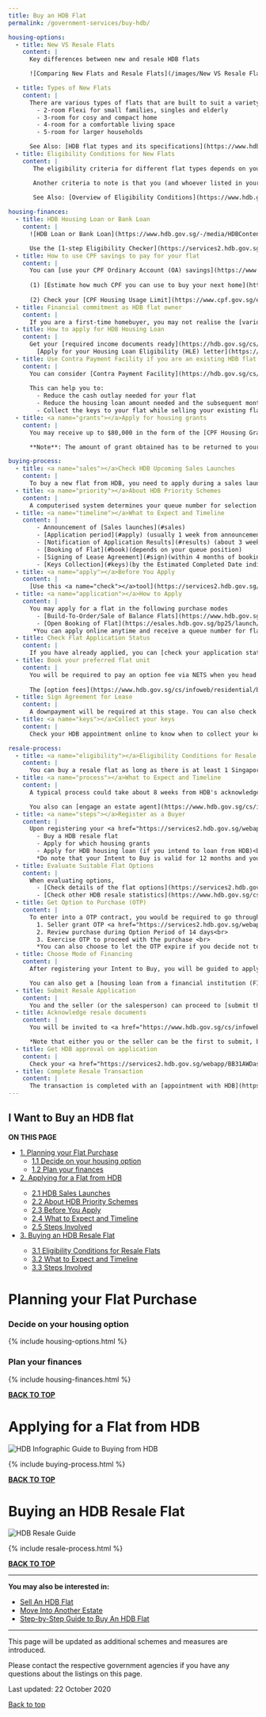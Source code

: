 ```yaml
---
title: Buy an HDB Flat
permalink: /government-services/buy-hdb/

housing-options:
  - title: New VS Resale Flats
    content: |
      Key differences between new and resale HDB flats

      ![Comparing New Flats and Resale Flats](/images/New VS Resale Flat.png)

  - title: Types of New Flats
    content: |
      There are various types of flats that are built to suit a variety of needs.
        - 2-room Flexi for small families, singles and elderly
        - 3-room for cosy and compact home
        - 4-room for a comfortable living space
        - 5-room for larger households  

      See Also: [HDB flat types and its specifications](https://www.hdb.gov.sg/cs/infoweb/residential/buying-a-flat/new/types-of-flats){:target="_blank"}
  - title: Eligibility Conditions for New Flats
    content: | 
       The eligibility criteria for different flat types depends on your citizenship, age, income ceiling as well as with whom you are applying for the flat (also known as 'co-applicant'). These factors determines which scheme you will be applying under.

       Another criteria to note is that you (and whoever listed in your application) do not own other property overseas or locally, and have not disposed of any within the last 30 months.

       See Also: [Overview of Eligibility Conditions](https://www.hdb.gov.sg/cs/infoweb/residential/buying-a-flat/new/eligibility/hdb-flat){:target="_blank"}
       
housing-finances:
  - title: HDB Housing Loan or Bank Loan
    content: |
      ![HDB Loan or Bank Loan](https://www.hdb.gov.sg/-/media/HDBContent/Images/CCG/HDBSpeaks/flat-buyers.png)

      Use the [1-step Eligibility Checker](https://services2.hdb.gov.sg/webapp/BP13EligCheck/BP13SHome?strSystem=CHECK){:target="_blank"} to know what flat types you can purchase and whether you can take an HDB housing loan.
  - title: How to use CPF savings to pay for your flat
    content: |
      You can [use your CPF Ordinary Account (OA) savings](https://www.cpf.gov.sg/Members/Schemes/schemes/housing/public-housing-scheme){:target="_blank"} to buy new or resale HDB flats. 
      
      (1) [Estimate how much CPF you can use to buy your next home](https://www.cpf.gov.sg/eSvc/Web/Schemes/CpfHousingUsage/Input1){:target="_blank"}
      
      (2) Check your [CPF Housing Usage Limit](https://www.cpf.gov.sg/eSvc/Web/Schemes/CpfHousingUsage/Input1){:target="_blank"} so you do not use up your CPF savings for your home
  - title: Financial commitment as HDB flat owner
    content: |
      If you are a first-time homebuyer, you may not realise the [various payments](https://www.hdb.gov.sg/cs/infoweb/residential/servicing-your-hdb-housing-loan/loan-matters/payment){:target="_blank"} you have to make for an HDB housing loan.
  - title: How to apply for HDB Housing Loan
    content: |
      Get your [required income documents ready](https://hdb.gov.sg/cs/infoweb/residential/financing-a-flat-purchase/housing-loan-from-hdb/income-guidelines-and-other-documents){:target="_blank"} such as your payslips for the past three months and latest 15 months' CPF contribution history.
        [Apply for your Housing Loan Eligibility (HLE) letter](https://services2.hdb.gov.sg/webapp/BP27AWHLEApplication/BP27SHome){:target="_blank"} before your HDB appointment. 
  - title: Use Contra Payment Facility if you are an existing HDB flat owner
    content: |
      You can consider [Contra Payment Facility](https://hdb.gov.sg/cs/infoweb/residential/financing-a-flat-purchase/housing-loan-from-hdb/contra-payment-facility-for-new-flats){:target="_blank"} if you are buying an HDB flat and currently owns another HDB flat. 
      
      This can help you to:
        - Reduce the cash outlay needed for your flat
        - Reduce the housing loan amount needed and the subsequent monthly repayments (without incurring interest)
        - Collect the keys to your flat while selling your existing flat<br>
  - title: <a name="grants"></a>Apply for housing grants 
    content: |
      You may receive up to $80,000 in the form of the [CPF Housing Grants](https://www.hdb.gov.sg/cs/infoweb/residential/buying-a-flat/new/schemes-and-grants/cpf-housing-grants-for-hdb-flats/firsttimer-applicants){:target="_blank"}. Apply for these grants to lower the initial purchase price of flat <a href="/government-services/buying-a-hdb/book-flat/" target="_blank">your appointment with HDB</a> if you are eligible.

      **Note**: The amount of grant obtained has to be returned to your CPF Ordinary Account with accrued interest when you sell your flat later. It is <ins>not the same</ins> as subsidy where the prices are 'discounted'.

buying-process:
  - title: <a name="sales"></a>Check HDB Upcoming Sales Launches
    content: |
      To buy a new flat from HDB, you need to apply during a sales launch. [Check upcoming HDB sales launches](https://www.hdb.gov.sg/cs/infoweb/residential/buying-a-flat/new/sales-launches/bto-sbf-open-booking?anchor=upcomingBTO){:target="_blank"} and stay updated with [SMS updates](http://services2.hdb.gov.sg/webapp/BF08CESS/Index.jsp){:target="_blank"}
  - title: <a name="priority"></a>About HDB Priority Schemes
    content: | 
      A computerised system determines your queue number for selection of flats. Your chances may be improved through [HDB Priority Schemes](https://www.hdb.gov.sg/cs/infoweb/residential/buying-a-flat/new/eligibility/priority-schemes){:target="_blank"}. 
  - title: <a name="timeline"></a>What to Expect and Timeline
    content: | 
        - Announcement of [Sales launches](#sales)
        - [Application period](#apply) (usually 1 week from announcement date)
        - [Notification of Application Results](#results) (about 3 weeks for BTO; 6 weeks for Sales of Balance Flats)
        - [Booking of Flat](#book)(depends on your queue position)
        - [Signing of Lease Agreement](#sign)(within 4 months of booking a flat)
        - [Keys Collection](#keys)(by the Estimated Completed Date indicated on Lease Agreement)
  - title: <a name="apply"></a>Before You Apply 
    content: |
      [Use this <a name="check"></a>tool](https://services2.hdb.gov.sg/webapp/BP13EligCheck/BP13SHome?strSystem=CHECK){:target="_blank"} to check your eligibility to buy an HDB flat (new or resale) with information e.g. gross monthly income of you and your co-applicants.
  - title: <a name="application"></a>How to Apply
    content: |
      You may apply for a flat in the following purchase modes
        - [Build-To-Order/Sale of Balance Flats](https://www.hdb.gov.sg/cs/infoweb/residential/buying-a-flat/new/sales-launches/bto-sbf-open-booking?anchor=upcomingBTO){:target="_blank"}
        - [Open Booking of Flat](https://esales.hdb.gov.sg/bp25/launch/open/OPEN_page_7142/home.html){:target="_blank"}<br>
       *You can apply online anytime and receive a queue number for flat booking and book a flat as early as the next working day, where possible.*
  - title: Check Flat Application Status
    content: |        
      If you have already applied, you can [check your application status](https://services2.hdb.gov.sg/webapp/BP13BTOENQWeb/BP13RSLT.jsp?strSystem=BTO1){:target="_blank"} and if an [details of flat selection appointment](https://services2.hdb.gov.sg/webapp/SX05AWSPCP/SX05PSPCPLogin.jsp){:target="_blank"} has been assigned.
  - title: Book your preferred flat unit
    content: | 
      You will be required to pay an option fee via NETS when you head down to HDB for the appointment to book your flat. You will also be invited to [apply housing grants](#grants) if eligible.
      
      The [option fees](https://www.hdb.gov.sg/cs/infoweb/residential/buying-a-flat/new/finance/costs-and-fees){:target="_blank"} depends on the type of flat you choose (e.g. $1000 for 3-room flats and $2000 for 4-room or larger flats).
  - title: Sign Agreement for Lease
    content: | 
      A downpayment will be required at this stage. You can also check with HDB if you can split your downpayment into 2 instalments using [Staggered Downpayment Scheme](https://www.hdb.gov.sg/cs/infoweb/residential/buying-a-flat/new/schemes-and-grants/staggered-downpayment-scheme){:target="_blank"}.
  - title: <a name="keys"></a>Collect your keys
    content: | 
      Check your HDB appointment online to know when to collect your keys <a href="https://services2.hdb.gov.sg/webapp/SX05AWSPCP/SX05PSPCPLogin.jsp" target="_blank">here.</a><br>

resale-process:
  - title: <a name="eligibility"></a>Eligibility Conditions for Resale Flats
    content: |
      You can buy a resale flat as long as there is at least 1 Singapore Citizen or 2 Singapore Permanent Residents (PR) to form an eligible family unit in the application. Read more about the [other eligibility conditions](https://www.hdb.gov.sg/cs/infoweb/residential/buying-a-flat/resale/eligibility-){:target="_blank"}
  - title: <a name="process"></a>What to Expect and Timeline
    content: | 
      A typical process could take about 8 weeks from HDB's acknowledgement of the resale application to the final step of completing the resale transaction.

      You also can [engage an estate agent](https://www.hdb.gov.sg/cs/infoweb/residential/buying-a-flat/resale/getting-started/managing-the-flat-purchase){:target="_blank"} to manage your flat purchase.
  - title: <a name="steps"></a>Register as a Buyer
    content: |
      Upon registering your <a href="https://services2.hdb.gov.sg/webapp/BB31AWDashboardWeb/BB31PLogin.jsp" target="_blank">Intent to Buy</a>, you will know whether you can:
        - Buy a HDB resale flat
        - Apply for which housing grants
        - Apply for HDB housing loan (if you intend to loan from HDB)<br>
        *Do note that your Intent to Buy is valid for 12 months and you need to reapply if no resale application is submitted.*
  - title: Evaluate Suitable Flat Options
    content: |
      When evaluating options,
        - [Check details of the flat options](https://services2.hdb.gov.sg/web/fi10/emap.html){:target="_blank"} such as past resale transactions, Ethnic Integration Policy quotas, Singapore/PR quotas        
        - [Check other HDB resale statistics](https://www.hdb.gov.sg/cs/infoweb/residential/buying-a-flat/resale/getting-started/resale-statistics){:target="_blank"} such as resale price index for overall HDB resale pricing trends.
  - title: Get Option to Purchase (OTP)
    content: |
      To enter into a OTP contract, you would be required to go through the following steps after agreeing on the selling price with the seller.
        1. Seller grant OTP <a href="https://services2.hdb.gov.sg/webapp/BB31AWDashboardWeb/BB31PLogin.jsp" target="_blank">online to you</a> with the agreed amount of Option Fee (between $1 to $1,000))
        2. Review purchase during Option Period of 14 days<br>
        3. Exercise OTP to proceed with the purchase <br>
        *You can also choose to let the OTP expire if you decide not to purchase.*<br>
  - title: Choose Mode of Financing
    content: |
      After registering your Intent to Buy, you will be guided to apply for an <a href="https://services2.hdb.gov.sg/webapp/BP27MaxLoan/BP27PMax1.jsp" target="_blank">HDB Loan Eligibility (HLE) letter</a>, if you are eligible and intend to get a housing loan from HDB. 

      You can also get a [housing loan from a financial institution (FI)](https://hdb.gov.sg/cs/infoweb/residential/financing-a-flat-purchase/housing-loan-from-banks"){:target="_blank"}. 
  - title: Submit Resale Application
    content: |
      You and the seller (or the salesperson) can proceed to [submit the resale application](https://www.hdb.gov.sg/cs/infoweb/residential/buying-a-flat/resale/procedures/resale-application){:target="_blank"} after you have exercised the Option to Purchase (OTP).
  - title: Acknowledge resale documents
    content: |
      You will be invited to <a href="https://www.hdb.gov.sg/cs/infoweb/residential/selling-a-flat/procedures/resale-application/after-submitting-a-resale-application-)" target="_blank">endorse resale documents and pay the resale fees online</a> before HDB approves the transaction.

      *Note that either you or the seller can be the first to submit, but the other party must submit their portion within 7 calendar days.*
  - title: Get HDB approval on application
    content: |
      Check your <a href="https://services2.hdb.gov.sg/webapp/BB31AWDashboardWeb/BB31PLogin.jsp" target="_blank">resale application status</a> or get notified via SMS once HDB updates on the status via HDB resale portal.
  - title: Complete Resale Transaction
    content: |
      The transaction is completed with an [appointment with HDB](https://www.hdb.gov.sg/cs/infoweb/residential/buying-a-flat/resale/procedures/resale-completion-){:target="_blank"}. Find out <a href="https://services2.hdb.gov.sg/webapp/BB31AWDashboardWeb/BB31PLogin.jsp" target="_blank">when your appointment will be</a>.    
---
```


## <a name="top"></a>I Want to Buy an HDB flat

<div id="toc_container">
<p class="toc_title"><b>ON THIS PAGE</b></p>
<ul class="toc_list">
  <li><a href="#plan">1. Planning your Flat Purchase</a>
  <ul>
    <li><a href="#options">1.1 Decide on your housing option</a></li>
    <li><a href="#finances">1.2 Plan your finances</a></li>
  </ul>
</li>
<li><a href="#apply">2. Applying for a Flat from HDB</a></li>
  <ul>
    <li><a href="#sales">2.1 HDB Sales Launches</a></li>
    <li><a href="#priority">2.2 About HDB Priority Schemes</a></li>
    <li><a href="#check">2.3 Before You Apply</a></li>
    <li><a href="#timeline">2.4 What to Expect and Timeline</a></li>
    <li><a href="#application">2.5 Steps Involved</a></li>
  </ul>
<li><a href="#resale">3. Buying an HDB Resale Flat</a></li>
  <ul>
    <li><a href="#eligibility">3.1 Eligibility Conditions for Resale Flats</a></li>
    <li><a href="#process">3.2 What to Expect and Timeline</a></li>
    <li><a href="#steps">3.3 Steps Involved</a></li>
  </ul>  
</ul>
</div>


# <a name="plan"></a>Planning your Flat Purchase

### <a name="options"></a>Decide on your housing option

{% include housing-options.html %}


### <a name="finances"></a>Plan your finances

{% include housing-finances.html %}


[**BACK TO TOP**](#top)


# Applying for a Flat from HDB

![HDB Infographic Guide to Buying from HDB](https://www.hdb.gov.sg/cs/infoweb/-/media/HDBContent/Images/EAPG/timeline.png)

{% include buying-process.html %}

[**BACK TO TOP**](#top)


# <a name="resale"></a>Buying an HDB Resale Flat

![HDB Resale Guide](https://www.hdb.gov.sg/cs/infoweb/-/media/HDBContent/Images/CCG/hdb-resale-portal-buyers-infographic.jpg)

{% include resale-process.html %}

[**BACK TO TOP**](#top)

---------------------------------------
**You may also be interested in:**
  - [Sell An HDB Flat](/government-services/sell-hdb/)
  - [Move Into Another Estate](/government-services/move-in/)
  - [Step-by-Step Guide to Buy An HDB Flat](/government-services/buying-a-hdb/overview/)
---------------------------------------


This page will be updated as additional schemes and measures are introduced.

Please contact the respective government agencies if you have any questions about the listings on this page.  

Last updated: 22 October 2020
 
[Back to top](#top)
